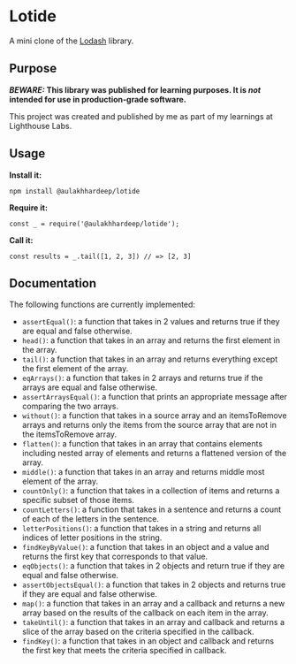 # Lotide

A mini clone of the [Lodash](https://lodash.com) library.

## Purpose

**_BEWARE:_ This library was published for learning purposes. It is _not_ intended for use in production-grade software.**

This project was created and published by me as part of my learnings at Lighthouse Labs. 

## Usage

**Install it:**

`npm install @aulakhhardeep/lotide`

**Require it:**

`const _ = require('@aulakhhardeep/lotide');`

**Call it:**

`const results = _.tail([1, 2, 3]) // => [2, 3]`

## Documentation

The following functions are currently implemented:

* `assertEqual()`: a function that takes in 2 values and returns true if they are equal and false otherwise.
* `head()`: a function that takes in an array and returns the first element in the array.
* `tail()`: a function that takes in an array and returns everything except the first element of the array.
* `eqArrays()`: a function that takes in 2 arrays and returns true if the arrays are equal and false otherwise.
* `assertArraysEqual()`: a function that prints an appropriate message after comparing the two arrays.
* `without()`: a function that takes in a source array and an itemsToRemove arrays and returns only the items from the source array that are not in the itemsToRemove array.
* `flatten()`: a function that takes in an array that contains elements including nested array of elements and returns a flattened version of the array.
* `middle()`: a function that takes in an array and returns middle most element of the array.
* `countOnly()`: a function that takes in a collection of items and returns a specific subset of those items.
* `countLetters()`: a function that takes in a sentence and returns a count of each of the letters in the sentence.
* `letterPositions()`: a function that takes in a string and returns all indices of letter positions in the string.
* `findKeyByValue()`: a function that takes in an object and a value and returns the first key that corresponds to that value.
* `eqObjects()`: a function that takes in 2 objects and return true if they are equal and false otherwise.
* `assertObjectsEqual()`: a function that takes in 2 objects and returns true if they are equal and false otherwise.
* `map()`: a function that takes in an array and a callback and returns a new array based on the results of the callback on each item in the array.
* `takeUntil()`: a function that takes in an array and callback and returns a slice of the array based on the criteria specified in the callback.
* `findKey()`: a function that takes in an object and callback and returns the first key that meets the criteria specified in callback.